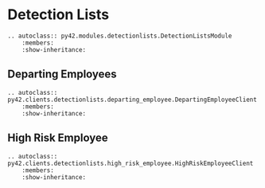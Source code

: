 # Detection Lists

```eval_rst
.. autoclass:: py42.modules.detectionlists.DetectionListsModule
    :members:
    :show-inheritance:
```

## Departing Employees

```eval_rst
.. autoclass:: py42.clients.detectionlists.departing_employee.DepartingEmployeeClient
    :members:
    :show-inheritance:
```

## High Risk Employee

```eval_rst
.. autoclass:: py42.clients.detectionlists.high_risk_employee.HighRiskEmployeeClient
    :members:
    :show-inheritance:
```
